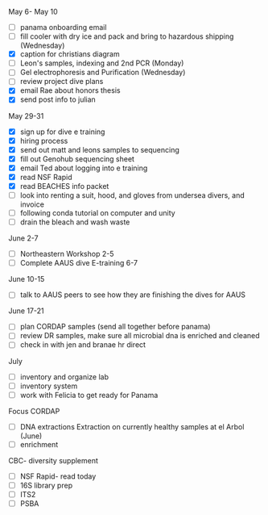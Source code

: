 May 6- May 10
- [ ] panama onboarding email
- [ ] fill cooler with dry ice and pack and bring to hazardous shipping (Wednesday)
- [x] caption for christians diagram
- [ ] Leon's samples, indexing and 2nd PCR (Monday)
- [ ] Gel electrophoresis and Purification (Wednesday)
- [ ] review project dive plans 
- [x] email Rae about honors thesis 
- [x] send post info to julian

May 29-31
- [x] sign up for dive e training 
- [x] hiring process
- [x] send out matt and leons samples to sequencing 
- [x] fill out Genohub sequencing sheet 
- [x] email Ted about logging into e training
- [x] read NSF Rapid
- [x] read BEACHES info packet
- [ ] look into renting a suit, hood, and gloves from undersea divers, and invoice
- [ ] following conda tutorial on computer and unity
- [ ] drain the bleach and wash waste 

June 2-7
- [ ] Northeastern Workshop 2-5
- [ ] Complete AAUS dive E-training 6-7

June 10-15
- [ ] talk to AAUS peers to see how they are finishing the dives for AAUS 

June 17-21
- [ ] plan CORDAP samples (send all together before panama)
- [ ] review DR samples, make sure all microbial dna is enriched and cleaned 
- [ ] check in with jen and branae hr direct 

July
- [ ] inventory and organize lab
- [ ] inventory system 
- [ ] work with Felicia to get ready for Panama

Focus
CORDAP
- [ ] DNA extractions
Extraction on currently healthy samples at el Arbol (June)
- [ ] enrichment

CBC- diversity supplement
- [ ] NSF Rapid- read today 
- [ ] 16S library prep
- [ ] ITS2
- [ ] PSBA